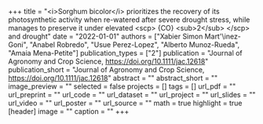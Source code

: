 +++
title = "$\less$i$\greater$Sorghum bicolor$\less$/i$\greater$
              prioritizes the recovery of its photosynthetic activity when re-watered after severe drought stress,  while manages to preserve it under elevated
              $\less$scp$\greater$
                {CO}
                $\less$sub$\greater$2$\less$/sub$\greater$
              $\less$/scp$\greater$
              and drought"
date = "2022-01-01"
authors = ["Xabier Simon Mart\'\inez-Goni", "Anabel Robredo", "Usue Perez-Lopez", "Alberto Munoz-Rueda", "Amaia Mena-Petite"]
publication_types = ["2"]
publication = "Journal of Agronomy and Crop Science, https://doi.org/10.1111/jac.12618"
publication_short = "Journal of Agronomy and Crop Science, https://doi.org/10.1111/jac.12618"
abstract = ""
abstract_short = ""
image_preview = ""
selected = false
projects = []
tags = []
url_pdf = ""
url_preprint = ""
url_code = ""
url_dataset = ""
url_project = ""
url_slides = ""
url_video = ""
url_poster = ""
url_source = ""
math = true
highlight = true
[header]
image = ""
caption = ""
+++

